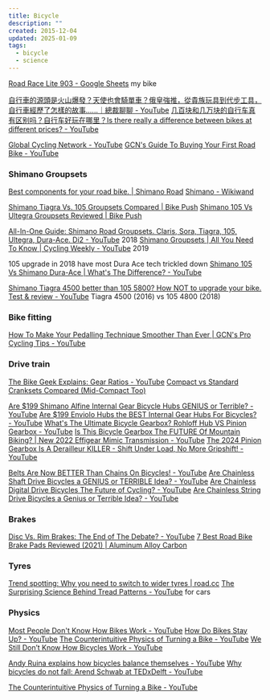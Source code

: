 ```yaml
---
title: Bicycle
description: ""
created: 2015-12-04
updated: 2025-01-09
tags:
  - bicycle
  - science
---
```


[Road Race Lite 903 - Google Sheets](https://docs.google.com/spreadsheets/d/1gxiZY7Kx5Z5_GYwm5XdesZRf8TvivPJwU0VvvWTSx7Y/edit) my bike

[自行車的源頭是火山爆發？天使也會騎單車？俄皇強推，從貴族玩具到代步工具，自行車經歷了怎樣的故事......｜總裁聊聊 - YouTube](https://www.youtube.com/watch?v=pLTheQHj_hY)
[几百块和几万块的自行车真有区别吗？自行车好玩在哪里？Is there really a difference between bikes at different prices? - YouTube](https://www.youtube.com/watch?v=pF-B9H85MFg)

[Global Cycling Network - YouTube](https://www.youtube.com/channel/UCuTaETsuCOkJ0H_GAztWt0Q)
[GCN's Guide To Buying Your First Road Bike - YouTube](https://www.youtube.com/watch?v=_T7NTe3uBN4)

### Shimano Groupsets

[Best components for your road bike. | Shimano Road](https://road.shimano.com/)
[Shimano - Wikiwand](https://www.wikiwand.com/en/Shimano)

[Shimano Tiagra Vs. 105 Groupsets Compared | Bike Push](https://bikepush.com/shimano-105-vs-tiagra-groupsets/)
[Shimano 105 Vs Ultegra Groupsets Reviewed | Bike Push](https://bikepush.com/shimano-105-vs-ultegra-groupsets/)

[All-In-One Guide: Shimano Road Groupsets. Claris, Sora, Tiagra, 105, Ultegra, Dura-Ace. Di2 - YouTube](https://www.youtube.com/watch?v=bu2hLK9d0IU) 2018
[Shimano Groupsets | All You Need To Know | Cycling Weekly - YouTube](https://www.youtube.com/watch?v=dArMiKU24n0) 2019

105 upgrade in 2018 have most Dura Ace tech trickled down
[Shimano 105 Vs Shimano Dura-Ace | What's The Difference? - YouTube](https://www.youtube.com/watch?v=6si2XSCbdGQ)

[Shimano Tiagra 4500 better than 105 5800? How NOT to upgrade your bike. Test & review - YouTube](https://www.youtube.com/watch?v=zaJDkVJ1K8E) Tiagra 4500 (2016) vs 105 4800 (2018)

### Bike fitting

[How To Make Your Pedalling Technique Smoother Than Ever | GCN's Pro Cycling Tips - YouTube](https://www.youtube.com/watch?v=PAHRvcOCSU4)

### Drive train

[The Bike Geek Explains: Gear Ratios - YouTube](https://www.youtube.com/watch?v=kkWC_BSb7u8)
[Compact vs Standard Cranksets Compared (Mid-Compact Too)](https://bikepush.com/compact-vs-standard-crank/)

[Are $199 Shimano Alfine Internal Gear Bicycle Hubs GENIUS or Terrible? - YouTube](https://www.youtube.com/watch?v=qf9tFJFXV5o)
[Are $199 Enviolo Hubs the BEST Internal Gear Hubs For Bicycles? - YouTube](https://www.youtube.com/watch?v=3jZkTlDfK8E)
[What's The Ultimate Bicycle Gearbox? Rohloff Hub VS Pinion Gearbox - YouTube](https://www.youtube.com/watch?v=W_hx4V9mYuw)
[Is This Bicycle Gearbox The FUTURE Of Mountain Biking? | New 2022 Effigear Mimic Transmission - YouTube](https://www.youtube.com/watch?v=F08bDBK7U7A)
[The 2024 Pinion Gearbox Is A Derailleur KILLER - Shift Under Load, No More Gripshift! - YouTube](https://www.youtube.com/watch?v=IoWpFLfAZq4)

[Belts Are Now BETTER Than Chains On Bicycles! - YouTube](https://www.youtube.com/watch?v=PhXTl7gApVA)
[Are Chainless Shaft Drive Bicycles a GENIUS or TERRIBLE Idea? - YouTube](https://www.youtube.com/watch?v=eimLIkJaNFM)
[Are Chainless Digital Drive Bicycles The Future of Cycling? - YouTube](https://www.youtube.com/watch?v=r-Zyp6jX0HM)
[Are Chainless String Drive Bicycles a Genius or Terrible Idea? - YouTube](https://www.youtube.com/watch?v=doKhd8kE0Ow)

### Brakes

[Disc Vs. Rim Brakes: The End of The Debate? - YouTube](https://www.youtube.com/watch?v=EFKxJ5L187M)
[7 Best Road Bike Brake Pads Reviewed (2021) | Aluminum Alloy Carbon](https://bikepush.com/best-road-bike-brake-pads/)

### Tyres

[Trend spotting: Why you need to switch to wider tyres | road.cc](https://road.cc/content/feature/trend-spotting-why-you-need-switch-wider-tyres-182519)
[The Surprising Science Behind Tread Patterns - YouTube](https://www.youtube.com/watch?v=00-30GQl0TM) for cars

### Physics

[Most People Don't Know How Bikes Work - YouTube](https://www.youtube.com/watch?v=9cNmUNHSBac)
[How Do Bikes Stay Up? - YouTube](https://www.youtube.com/watch?v=oZAc5t2lkvo)
[The Counterintuitive Physics of Turning a Bike - YouTube](https://www.youtube.com/watch?v=llRkf1fnNDM)
[We Still Don’t Know How Bicycles Work - YouTube](https://www.youtube.com/watch?v=YWsK6rmsKSI)

[Andy Ruina explains how bicycles balance themselves - YouTube](https://www.youtube.com/watch?v=NcZCzr9ExKk)
[Why bicycles do not fall: Arend Schwab at TEDxDelft - YouTube](https://www.youtube.com/watch?v=2Y4mbT3ozcA)

[The Counterintuitive Physics of Turning a Bike - YouTube](https://www.youtube.com/watch?v=llRkf1fnNDM)
